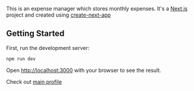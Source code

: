 This is an expense manager which stores monthly expenses. It's a [Next.js](https://nextjs.org/) project and created using [create-next-app](https://nextjs.org/docs/api-reference/create-next-app)

## Getting Started

First, run the development server:

```bash
npm run dev
```

Open [http://localhost:3000](http://localhost:3000) with your browser to see the result.

Check out [main profile](abc.com/)
